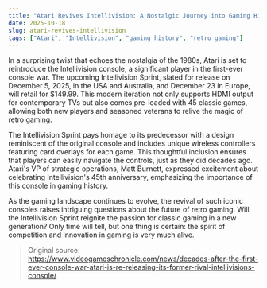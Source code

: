 ```yaml
---
title: "Atari Revives Intellivision: A Nostalgic Journey into Gaming History"
date: 2025-10-18
slug: atari-revives-intellivision
tags: ["Atari", "Intellivision", "gaming history", "retro gaming"]
---
```


In a surprising twist that echoes the nostalgia of the 1980s, Atari is set to reintroduce the Intellivision console, a significant player in the first-ever console war. The upcoming Intellivision Sprint, slated for release on December 5, 2025, in the USA and Australia, and December 23 in Europe, will retail for $149.99. This modern iteration not only supports HDMI output for contemporary TVs but also comes pre-loaded with 45 classic games, allowing both new players and seasoned veterans to relive the magic of retro gaming.

The Intellivision Sprint pays homage to its predecessor with a design reminiscent of the original console and includes unique wireless controllers featuring card overlays for each game. This thoughtful inclusion ensures that players can easily navigate the controls, just as they did decades ago. Atari's VP of strategic operations, Matt Burnett, expressed excitement about celebrating Intellivision's 45th anniversary, emphasizing the importance of this console in gaming history.

As the gaming landscape continues to evolve, the revival of such iconic consoles raises intriguing questions about the future of retro gaming. Will the Intellivision Sprint reignite the passion for classic gaming in a new generation? Only time will tell, but one thing is certain: the spirit of competition and innovation in gaming is very much alive.
> Original source: https://www.videogameschronicle.com/news/decades-after-the-first-ever-console-war-atari-is-re-releasing-its-former-rival-intellivisions-console/